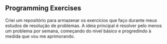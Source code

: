 ## Programming Exercises

Criei um repositório para armazenar os exercícios que faço durante meus estudos de resolução de problemas. A ideia principal é resolver pelo menos um problema por semana, começando do nível básico e progredindo à medida que vou me aprimorando.